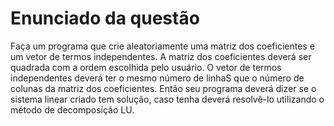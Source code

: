 # Enunciado da questão

Faça um programa que crie aleatoriamente uma matriz dos coeficientes e um vetor de termos independentes. A matriz dos coeficientes deverá ser quadrada com a ordem escolhida pelo usuário. O vetor de termos independentes deverá ter o mesmo número de linhaS que o número de colunas da matriz dos coeficientes. Então seu programa deverá dizer se o sistema linear criado tem solução, caso tenha deverá resolvê-lo utilizando o método de decomposição LU.